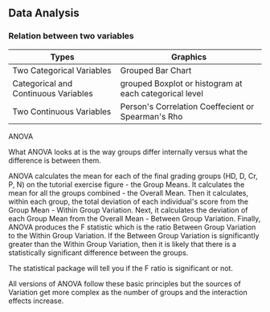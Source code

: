 ## Data Analysis
### Relation between two variables
| Types | Graphics | 
| --- | --- |
| Two Categorical Variables | Grouped Bar Chart |
| Categorical and Continuous Variables | grouped Boxplot or histogram at each categorical level |
| Two Continuous Variables | Person's Correlation Coeffecient or Spearman's Rho |


ANOVA

What ANOVA looks at is the way groups differ internally versus what the difference is between them. 

ANOVA calculates the mean for each of the final grading groups (HD, D, Cr, P, N) on the tutorial exercise figure - the Group Means.
It calculates the mean for all the groups combined - the Overall Mean.
Then it calculates, within each group, the total deviation of each individual's score from the Group Mean - Within Group Variation.
Next, it calculates the deviation of each Group Mean from the Overall Mean - Between Group Variation.
Finally, ANOVA produces the F statistic which is the ratio Between Group Variation to the Within Group Variation.
If the Between Group Variation is significantly greater than the Within Group Variation, then it is likely that there is a statistically significant difference between the groups.

The statistical package will tell you if the F ratio is significant or not.

All versions of ANOVA follow these basic principles but the sources of Variation get more complex as the number of groups and the interaction effects increase.
